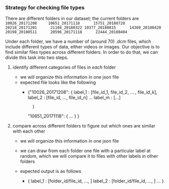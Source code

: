 ### Strategy for checking file types ###

There are different folders in our dataset;
the current folders are
`10026_20171208		10651_20171118		15751_20180728		20218_20171201		21104_20180322
10377_20180815		14369_20180420	20198_20180511		20596_20171118		22444_20180404`

Under each folder, we have a number of (around 70) .dcm files, which include different types of data, either videos or images.
Our objective is to find similar files types across different folders. In order to do that, we can divide this task into two steps.

1. identify different categories of files in *each* folder
    - we will organize this information in one json file
    - expected file looks like the following
        * {"10026_20171208": 
                {
                    label_1 : [file_id_1, file_id_2, ...., file_id_k],
                    label_2 : [file_id, ..., file_id_n]
                    ...
                    label_m : [...]

                }
            "10651_20171118":
                {
                    ...
                }
            }

2. compare across different folders to figure out which ones are similar with each other
    
    - we will organize this information in one json file
    - we can draw from each folder one file with a particular label at random, which we will compare it to files with other labels in other folders 
    - expected output is as follows
        
        * {
            label_1 : [folder_id/file_id, ..., ]
            label_2 : [folder_id/file_id, ..., ] 
            ...
            }

